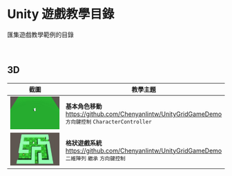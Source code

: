 # Unity 遊戲教學目錄
匯集遊戲教學範例的目錄

<br/>

## 3D

| 截圖 | 教學主題 |
| --- | --- |
| <a href="https://github.com/Chenyanlintw/UnitySimpleMovement"><img src="thumbnails/simple-movement.jpg" width="250" ></a>| <b>基本角色移動</b><br/>https://github.com/Chenyanlintw/UnityGridGameDemo<br/> `方向鍵控制` `CharacterController` | 
| <a href="https://github.com/Chenyanlintw/UnityGridGameDemo"><img src="thumbnails/grid-game.jpg" width="250" ></a>| <b>格狀遊戲系統</b><br/>https://github.com/Chenyanlintw/UnityGridGameDemo<br/> `二維陣列` `繼承` `方向鍵控制` | 


